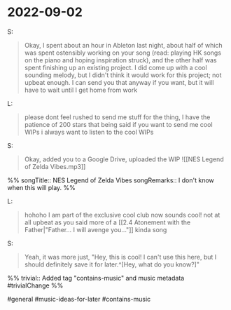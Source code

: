 # 2022-09-02

S:
>Okay, I spent about an hour in Ableton last night, about half of which was spent ostensibly working on your song (read: playing HK songs on the piano and hoping inspiration struck), and the other half was spent finishing up an existing project. I did come up with a cool sounding melody, but I didn't think it would work for this project; not upbeat enough. I can send you that anyway if you want, but it will have to wait until I get home from work

L:
>please dont feel rushed to send me stuff for the thing, I have the patience of 200 stars
>that being said if you want to send me cool WIPs i always want to listen to the cool WIPs

S:
>Okay, added you to a Google Drive, uploaded the WIP
>![[NES Legend of Zelda Vibes.mp3]]

%%
songTitle:: NES Legend of Zelda Vibes
songRemarks:: I don't know when this will play.
%%

L:
>hohoho I am part of the exclusive cool club now
>sounds cool!
>not at all upbeat as you said
>more of a [[2.4 Atonement with the Father|"Father... I will avenge you..."]] kinda song

S:
>Yeah, it was more just, "Hey, this is cool! I can't use this here, but I should definitely save it for later.^[Hey, what do you know?]"

%%
trivial:: Added tag "contains-music" and music metadata
#trivialChange 
%%

#general #music-ideas-for-later #contains-music 